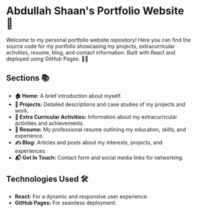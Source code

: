 # Abdullah Shaan's Portfolio Website 🚀

Welcome to my personal portfolio website repository! Here you can find the source code for my portfolio showcasing my projects, extracurricular activities, resume, blog, and contact information. Built with React and deployed using GitHub Pages. 🎨🌟

## Sections 📚

- **🏠 Home:** A brief introduction about myself.
- **💼 Projects:** Detailed descriptions and case studies of my projects and work.
- **🏅 Extra Curricular Activities:** Information about my extracurricular activities and achievements.
- **📄 Resume:** My professional resume outlining my education, skills, and experience.
- **✍️ Blog:** Articles and posts about my interests, projects, and experiences.
- **📬 Get In Touch:** Contact form and social media links for networking.

## Technologies Used 🛠️

- **React:** For a dynamic and responsive user experience.
- **GitHub Pages:** For seamless deployment.
